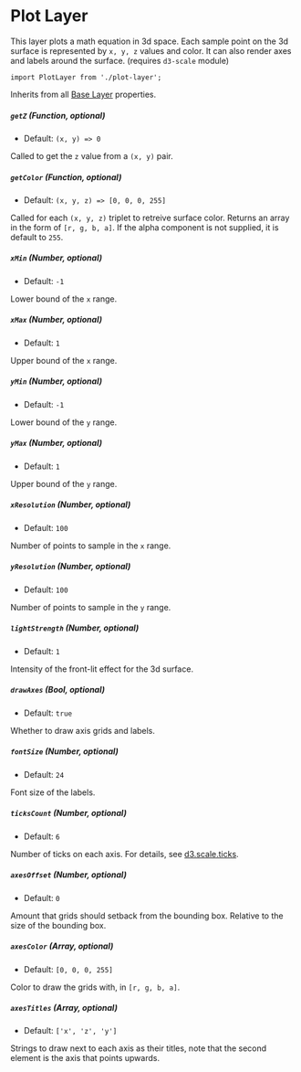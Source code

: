 # Plot Layer

This layer plots a math equation in 3d space.
Each sample point on the 3d surface is represented by `x, y, z` values and color.
It can also render axes and labels around the surface. (requires `d3-scale` module)

    import PlotLayer from './plot-layer';

Inherits from all [Base Layer](/docs/layers/base-layer.md) properties.


##### `getZ` (Function, optional)

- Default: `(x, y) => 0`

Called to get the `z` value from a `(x, y)` pair.

##### `getColor` (Function, optional)

- Default: `(x, y, z) => [0, 0, 0, 255]`

Called for each `(x, y, z)` triplet to retreive surface color.
Returns an array in the form of `[r, g, b, a]`.
If the alpha component is not supplied, it is default to `255`.

##### `xMin` (Number, optional)

- Default: `-1`

Lower bound of the `x` range.

##### `xMax` (Number, optional)

- Default: `1`

Upper bound of the `x` range.

##### `yMin` (Number, optional)

- Default: `-1`

Lower bound of the `y` range.

##### `yMax` (Number, optional)

- Default: `1`

Upper bound of the `y` range.

##### `xResolution` (Number, optional)

- Default: `100`

Number of points to sample in the `x` range.

##### `yResolution` (Number, optional)

- Default: `100`

Number of points to sample in the `y` range.

##### `lightStrength` (Number, optional)

- Default: `1`

Intensity of the front-lit effect for the 3d surface.

##### `drawAxes` (Bool, optional)

- Default: `true`

Whether to draw axis grids and labels.

##### `fontSize` (Number, optional)

- Default: `24`

Font size of the labels.

##### `ticksCount` (Number, optional)

- Default: `6`

Number of ticks on each axis.
For details, see [d3.scale.ticks](https://github.com/d3/d3-axis/blob/master/README.md#axis_ticks).

##### `axesOffset` (Number, optional)

- Default: `0`

Amount that grids should setback from the bounding box. Relative to the size of the bounding box.

##### `axesColor` (Array, optional)

- Default: `[0, 0, 0, 255]`

Color to draw the grids with, in `[r, g, b, a]`.

##### `axesTitles` (Array, optional)

- Default: `['x', 'z', 'y']`

Strings to draw next to each axis as their titles, note that the second element is the axis that points upwards.
